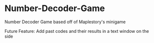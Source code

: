 # Number-Decoder-Game
Number Decoder Game based off of Maplestory's minigame

Future Feature:
Add past codes and their results in a text window on the side
